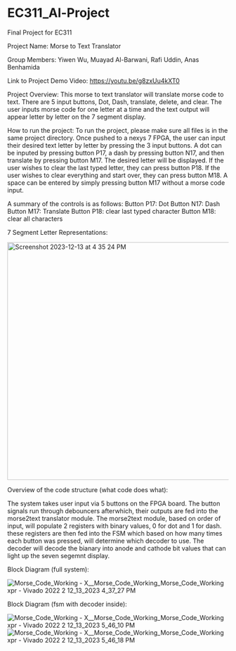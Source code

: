 # EC311_Al-Project
Final Project for EC311

Project Name: Morse to Text Translator

Group Members: Yiwen Wu, Muayad Al-Barwani, Rafi Uddin, Anas Benhamida

Link to Project Demo Video: https://youtu.be/g8zxUu4kXT0 

Project Overview: 
This morse to text translator will translate morse code to text. There are 5 input buttons, Dot, Dash, translate, delete, and clear.
The user inputs morse code for one letter at a time and the text output will appear letter by letter on the 7 segment display.

How to run the project:
To run the project, please make sure all files is in the same project directory. Once pushed to a nexys 7 FPGA, the user can input their desired text letter by letter by pressing the 3 input buttons. A dot can be inputed by pressing button P17, a dash by pressing button N17, and then translate by pressing button M17. The desired letter will be displayed. If the user wishes to clear the last typed letter, they can press button P18. If the user wishes to clear everything and start over, they can press button M18. A space can be entered by simply pressing button M17 without a morse code input. 

A summary of the controls is as follows:
Button P17: Dot
Button N17: Dash
Button M17: Translate
Button P18: clear last typed character
Button M18: clear all characters

7 Segment Letter Representations:

<img width="541" alt="Screenshot 2023-12-13 at 4 35 24 PM" src="https://github.com/aabenham/EC311_Al-Project/assets/91548543/e977101c-096a-43e3-a047-4d76f38eaa59">



Overview of the code structure (what code does what):

The system takes user input via 5 buttons on the FPGA board. The button signals run through debouncers afterwhich, their outputs are fed into the morse2text translator module. The morse2text module, based on order of input, will populate 2 registers with binary values, 0 for dot and 1 for dash. these registers are then fed into the FSM which based on how many times each button was pressed, will determine which decoder to use. The decoder will decode the bianary into anode and cathode bit values that can light up the seven segemnt display. 

Block Diagram (full system):

![Morse_Code_Working -  X__Morse_Code_Working_Morse_Code_Working xpr  - Vivado 2022 2 12_13_2023 4_37_27 PM](https://github.com/aabenham/EC311_Al-Project/assets/140469099/27073280-520d-4ec0-8643-fff20849d860)

Block Diagram (fsm with decoder inside):

![Morse_Code_Working -  X__Morse_Code_Working_Morse_Code_Working xpr  - Vivado 2022 2 12_13_2023 5_46_10 PM](https://github.com/aabenham/EC311_Al-Project/assets/140469099/fcdd8881-e65e-4a70-9f18-775b53346e82)
![Morse_Code_Working -  X__Morse_Code_Working_Morse_Code_Working xpr  - Vivado 2022 2 12_13_2023 5_46_18 PM](https://github.com/aabenham/EC311_Al-Project/assets/140469099/f7fa4b73-1de5-4572-9da8-a8836f462a42)


